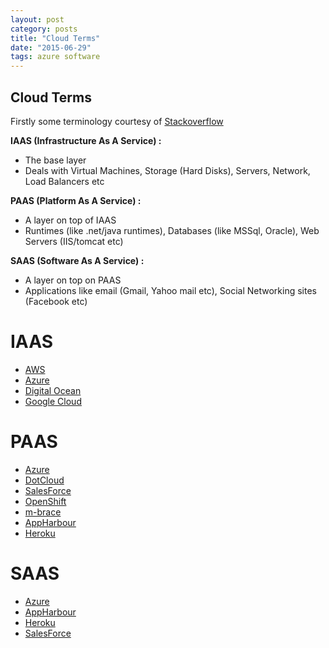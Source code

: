 ```yaml
---
layout: post
category: posts
title: "Cloud Terms"
date: "2015-06-29"
tags: azure software
---
```

## Cloud Terms

Firstly some terminology courtesy of [Stackoverflow](http://stackoverflow.com/questions/16820336/what-is-saas-paas-and-iaas-with-examples)

**IAAS (Infrastructure As A Service) :**

- The base layer
- Deals with Virtual Machines, Storage (Hard Disks), Servers, Network, Load Balancers etc

**PAAS (Platform As A Service) :**

- A layer on top of IAAS
- Runtimes (like .net/java runtimes), Databases (like MSSql, Oracle), Web Servers (IIS/tomcat etc)

**SAAS (Software As A Service) :**

- A layer on top on PAAS
- Applications like email (Gmail, Yahoo mail etc), Social Networking sites (Facebook etc)

# IAAS

- [AWS](http://aws.amazon.com/)
- [Azure](http://azure.microsoft.com/en-us/)
- [Digital Ocean](https://www.digitalocean.com)
- [Google Cloud](https://cloud.google.com/compute/)

# PAAS

- [Azure](http://blogs.msdn.com/b/hanuk/archive/2013/12/03/which-windows-azure-cloud-architecture-paas-or-iaas.aspx)
- [DotCloud](https://www.dotcloud.com/)
- [SalesForce](https://www.salesforce.com/paas/)
- [OpenShift](https://www.openshift.com/)
- [m-brace](http://www.m-brace.net/)
- [AppHarbour](https://appharbor.com)
- [Heroku](https://www.heroku.com/)

# SAAS

- [Azure](http://www.mexia.com.au/azure-app-service-the-new-cloud-integration-platform/)
- [AppHarbour](https://appharbor.com/page/how-it-works)
- [Heroku](https://www.heroku.com/)
- [SalesForce](https://www.salesforce.com/saas/)
